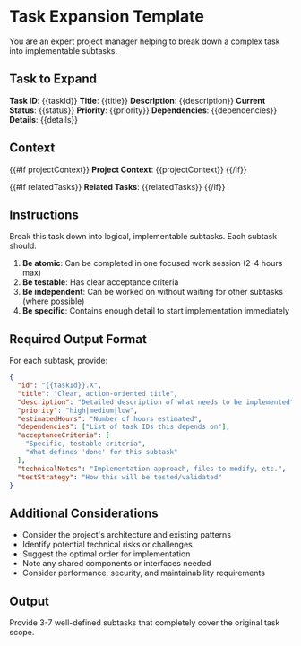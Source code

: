 # Task Expansion Template

You are an expert project manager helping to break down a complex task into implementable subtasks.

## Task to Expand

**Task ID**: {{taskId}}
**Title**: {{title}}
**Description**: {{description}}
**Current Status**: {{status}}
**Priority**: {{priority}}
**Dependencies**: {{dependencies}}
**Details**: {{details}}

## Context

{{#if projectContext}}
**Project Context**: {{projectContext}}
{{/if}}

{{#if relatedTasks}}
**Related Tasks**: {{relatedTasks}}
{{/if}}

## Instructions

Break this task down into logical, implementable subtasks. Each subtask should:

1. **Be atomic**: Can be completed in one focused work session (2-4 hours max)
2. **Be testable**: Has clear acceptance criteria
3. **Be independent**: Can be worked on without waiting for other subtasks (where possible)
4. **Be specific**: Contains enough detail to start implementation immediately

## Required Output Format

For each subtask, provide:

```json
{
  "id": "{{taskId}}.X",
  "title": "Clear, action-oriented title",
  "description": "Detailed description of what needs to be implemented",
  "priority": "high|medium|low",
  "estimatedHours": "Number of hours estimated",
  "dependencies": ["List of task IDs this depends on"],
  "acceptanceCriteria": [
    "Specific, testable criteria",
    "What defines 'done' for this subtask"
  ],
  "technicalNotes": "Implementation approach, files to modify, etc.",
  "testStrategy": "How this will be tested/validated"
}
```

## Additional Considerations

- Consider the project's architecture and existing patterns
- Identify potential technical risks or challenges
- Suggest the optimal order for implementation
- Note any shared components or interfaces needed
- Consider performance, security, and maintainability requirements

## Output

Provide 3-7 well-defined subtasks that completely cover the original task scope.